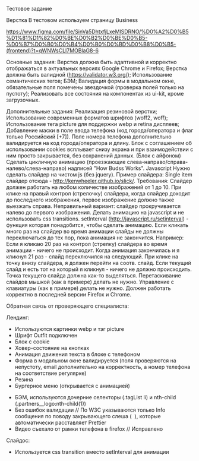 Тестовое задание

Верстка
В тестовом используем страницу Business 

https://www.figma.com/file/SinVa5DhtxfjLxeMlSDRNO/%D0%A2%D0%B5%D1%81%D1%82%D0%BE%D0%B2%D0%BE%D0%B5-%D0%B7%D0%B0%D0%B4%D0%B0%D0%BD%D0%B8%D0%B5-(frontend)?t=qWNWsCLl7MOBlaG8-6

Основные задания:
Верстка должна быть адаптивной и корректно отображаться в актуальных версиях Google Chrome и Firefox;
Верстка должна быть валидной (https://validator.w3.org/);
Использование семантических тегов;
БЭМ;
Валидация формы в модальном окне, обязательные поля помечены звездочкой (проверка полей только на пустоту);
Реализовать все состояния на компонентах из ui-kit, кроме загрузочных.


Дополнительные задания:
Реализация резиновой верстки;
Использование современных форматов шрифтов (woff2, woff);
Использование тега picture для поддержки webp и retina дисплеев;
Добавление маски в поле ввода телефона (код города/оператора и флаг только Российский [+7]).
Поле номера телефона дополнительно валидируется на код города/оператора и длину.
Блок с соглашением об использовании cookies всплывает снизу экрана и при взаимодействии с ним просто закрывается, без сохранений данных.
(Блок с айфоном) Сделать цикличную анимацию (проезжающие слева-направо/справа-налево/слева-направо) надписей "How Budss Works".
Javascript
Нужно сделать слайдер на чистом js (без jquery).
Пример слайдера: Single item слайдер отсюда -  http://kenwheeler.github.io/slick/.
Требования:
Слайдер должен работать на любом количестве изображений от 1 до 10.
При клике на правый контрол (стрелочку) слайдера, когда слайдер доходит до последнего изображения, первое изображение должно также выезжать справа. Неправильный вариант: слайдер прокручивается налево до первого изображения.
Делать анимацию на javascript и не использовать css transitions. setInterval (http://javascript.ru/setinterval) - функция которая понадобится, чтобы сделать анимацию.
Если кликать много раз на слайдер во время анимации слайды не должны переключаться до тех пор, пока анимация не закончится. Например: Если я кликаю 20 раз на контрол (стрелку) слайдера во время анимации - ничего не происходит. Когда анимация закончилась и я кликнул 21 раз - слайд переключился на следующий.
При клике на точку внизу слайдера, я должен перейти на соотв. слайд. Если текущий слайд и есть тот на который я кликнул - ничего не должно происходить.
Точка текущего слайда должна как-то выделяться.
Перетаскивание слайдов мышкой (как в примере) делать не нужно.
Управление с клавиатуры (как в примере) делать не нужно.
Должен работать корректно в последней версии Firefox и Chrome.


Обратная связь от проверяющего специалиста:

Лендинг:
+ Используются картинки webp и тэг picture
+ Шрифт Outfit подключен
+ Блок с cookie
+ Ховер-состояние на кнопках
+ Анимация движения текста в блоке с телефоном
+ Форма в модальном окне валидируется (поля проверяются на непустоту, email дополнительно на корректность, а номер телефона на соответствие регулярке)
+ Резина
+ Бургерное меню (открывается с анимацией)

- БЭМ, используются дочерние селекторы (.tagList li) и nth-child (.partners__logo:nth-child(1))
- Без ошибок валидации // По W3C указываются только Info сообщения по поводу закрывающего слеша ( <img /> ), которые автоматически расставляет Prettier
- Видео съехало от рамки телефона в firefox // Исправлено

Слайдос:
- Используется css transition вместо setInterval для анимации

